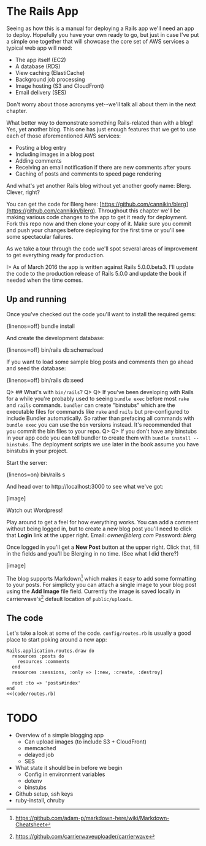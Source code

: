 # The Rails App

Seeing as how this is a manual for deploying a Rails app we'll need an app to deploy. Hopefully you have your own ready to go, but just in case I've put a simple one together that will showcase the core set of AWS services a typical web app will need: 

* The app itself (EC2)
* A database (RDS)
* View caching (ElastiCache)
* Background job processing
* Image hosting (S3 and CloudFront)
* Email delivery (SES)

Don't worry about those acronyms yet--we'll talk all about them in the next chapter.

What better way to demonstrate something Rails-related than with a blog! Yes, yet another blog. This one has just enough features that we get to use each of those aforementioned AWS services:

* Posting a blog entry
* Including images in a blog post
* Adding comments
* Receiving an email notification if there are new comments after yours
* Caching of posts and comments to speed page rendering

And what's yet another Rails blog without yet another goofy name: Blerg. Clever, right?

You can get the code for Blerg here: [https://github.com/cannikin/blerg](https://github.com/cannikin/blerg). Throughout this chapter we'll be making various code changes to the app to get it ready for deployment. Fork this repo now and then clone your copy of it. Make sure you commit and push your changes before deploying for the first time or you'll see some spectacular failures.

As we take a tour through the code we'll spot several areas of improvement to get everything ready for production.

I> As of March 2016 the app is written against Rails 5.0.0.beta3. I'll update the code to the production release of Rails 5.0.0 and update the book if needed when the time comes.

## Up and running

Once you've checked out the code you'll want to install the required gems:

{linenos=off}
        bundle install

And create the development database:

{linenos=off}
        bin/rails db:schema:load

If you want to load some sample blog posts and comments then go ahead and seed the database:

{linenos=off}
        bin/rails db:seed

Q> ## What's with `bin/rails`? 
Q>
Q> If you've been developing with Rails for a while you're probably used to seeing `bundle exec` before most `rake` and `rails` commands. `bundler` can create "binstubs" which are the executable files for commands like `rake` and `rails` but pre-configured to include Bundler automatically. So rather than prefacing all commands with `bundle exec` you can use the `bin` versions instead. It's recommended that you commit the bin files to your repo.
Q>
Q> If you don't have any binstubs in your app code you can tell bundler to create them with `bundle install --binstubs`. The deployment scripts we use later in the book assume you have binstubs in your project.

Start the server:

{linenos=on}
        bin/rails s

And head over to http://localhost:3000 to see what we've got:

[image]

Watch out Wordpress!

Play around to get a feel for how everything works. You can add a comment without being logged in, but to create a new blog post you'll need to click that **Login** link at the upper right. Email: _owner@blerg.com_ Password: _blerg_

Once logged in you'll get a **New Post** button at the upper right. Click that, fill in the fields and you'll be Blerging in no time. (See what I did there?)

[image]

The blog supports Markdown[^markdown] which makes it easy to add some formatting to your posts. For simplicty you can attach a single image to your blog post using the **Add Image** file field. Currently the image is saved locally in carrierwave's[^carrierwave] default location of `public/uploads`.

## The code

Let's take a look at some of the code. `config/routes.rb` is usually a good place to start poking around a new app:

    Rails.application.routes.draw do
      resources :posts do
        resources :comments
      end
      resources :sessions, :only => [:new, :create, :destroy]
      
      root :to => 'posts#index'
    end
    <<(code/routes.rb)

# TODO

* Overview of a simple blogging app
  * Can upload images (to include S3 + CloudFront)
  * memcached
  * delayed job
  * SES
* What state it should be in before we begin
  * Config in environment variables
  * dotenv
  * binstubs
* Github setup, ssh keys
* ruby-install, chruby


[^markdown]: https://github.com/adam-p/markdown-here/wiki/Markdown-Cheatsheet
[^carrierwave]: https://github.com/carrierwaveuploader/carrierwave
